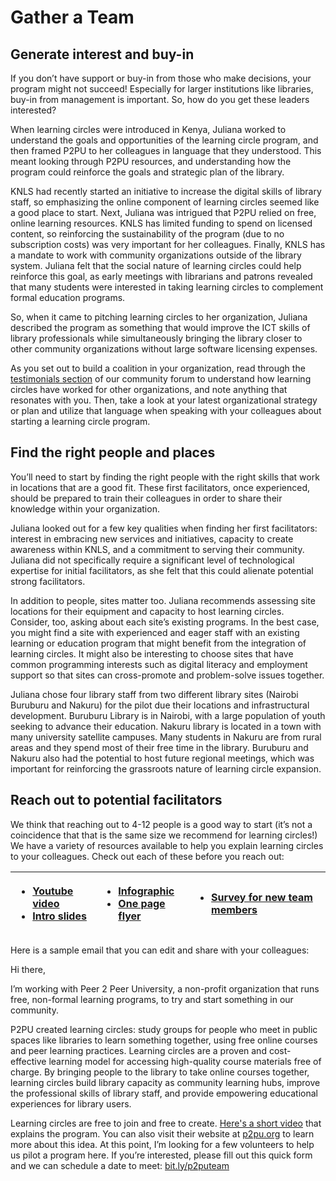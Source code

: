 # Gather a Team

## Generate interest and buy-in

If you don’t have support or buy-in from those who make decisions, your program might not succeed! Especially for larger institutions like libraries, buy-in from management is important. So, how do you get these leaders interested? 

When learning circles were introduced in Kenya, Juliana worked to understand the goals and opportunities of the learning circle program, and then framed P2PU to her colleagues in language that they understood. This meant looking through P2PU resources, and understanding how the program could reinforce the goals and strategic plan of the library. 

KNLS had recently started an initiative to increase the digital skills of library staff, so emphasizing the online component of learning circles seemed like a good place to start. Next, Juliana was intrigued that P2PU relied on free, online learning resources. KNLS has limited funding to spend on licensed content, so reinforcing the sustainability of the program \(due to no subscription costs\) was very important for her colleagues. Finally, KNLS has a mandate to work with community organizations outside of the library system. Juliana felt that the social nature of learning circles could help reinforce this goal, as early meetings with librarians and patrons revealed that many students were interested in taking learning circles to complement formal education programs.

 So, when it came to pitching learning circles to her organization, Juliana described the program as something that would improve the ICT skills of library professionals while simultaneously bringing the library closer to other community organizations without large software licensing expenses.

As you set out to build a coalition in your organization, read through the [testimonials section](https://community.p2pu.org/c/learning-circles/testimony) of our community forum to understand how learning circles have worked for other organizations, and note anything that resonates with you. Then, take a look at your latest organizational strategy or plan and utilize that language when speaking with your colleagues about starting a learning circle program.  


## Find the right people and places

You’ll need to start by finding the right people with the right skills that work in locations that are a good fit. These first facilitators, once experienced, should be prepared to train their colleagues in order to share their knowledge within your organization. 

Juliana looked out for a few key qualities when finding her first facilitators: interest in embracing new services and initiatives, capacity to create awareness within KNLS, and a commitment to serving their community. Juliana did not specifically require a significant level of technological expertise for initial facilitators, as she felt that this could alienate potential strong facilitators.  

In addition to people, sites matter too. Juliana recommends assessing site locations for their equipment and capacity to host learning circles. Consider, too, asking about each site’s existing programs. In the best case, you might find a site with experienced and eager staff with an existing learning or education program that might benefit from the integration of learning circles. It might also be interesting to choose sites that have common programming interests such as digital literacy and employment support so that sites can cross-promote and problem-solve issues together.

Juliana chose four library staff from two different library sites \(Nairobi Buruburu and Nakuru\) for the pilot due their locations and infrastructural development. Buruburu Library is in Nairobi, with a large population of youth seeking to advance their education. Nakuru library is located in a town with many university satellite campuses. Many students in Nakuru are from rural areas and they spend most of their free time in the library. Buruburu and Nakuru also had the potential to host future regional meetings, which was important for reinforcing the grassroots nature of learning circle expansion.  


## Reach out to potential facilitators

We think that reaching out to 4-12 people is a good way to start \(it’s not a coincidence that that is the same size we recommend for learning circles!\) We have a variety of resources available to help you explain learning circles to your colleagues. Check out each of these before you reach out:

<table>
  <thead>
    <tr>
      <th style="text-align:left">
        <ul>
          <li><a href="https://www.youtube.com/watch?v=bQqmIS7WQa8">Youtube video</a>
          </li>
          <li><a href="https://docs.google.com/presentation/d/1iN_lmDov-xI0J5k4vYFbG4xGL1A-q0DBXdZ-nCfEQhs/edit#slide=id.g48b0301b60_0_41">Intro slides</a>
          </li>
        </ul>
      </th>
      <th style="text-align:left">
        <ul>
          <li><a href="https://info.p2pu.org/2018/11/22/what-is-a-learning-circle/">Infographic</a> 
          </li>
          <li><a href="https://docs.google.com/document/d/1qw6VP9Zipk0bzR1ZeuRaxZOoGKGAgEpK2hJ9vqYpNp8/edit">One page flyer</a>
          </li>
        </ul>
      </th>
      <th style="text-align:left">
        <ul>
          <li><a href="https://docs.google.com/forms/d/19BrhG_ugpwkBm4c37eld3lQT9hw9kwxMT9OZdPYYId4/edit">Survey for new team members</a>
          </li>
        </ul>
      </th>
    </tr>
  </thead>
  <tbody></tbody>
</table>

Here is a sample email that you can edit and share with your colleagues:    


Hi there,

I’m working with Peer 2 Peer University, a non-profit organization that runs free, non-formal learning programs, to try and start something in our community. 

P2PU created learning circles: study groups for people who meet in public spaces like libraries to learn something together, using free online courses and peer learning practices. Learning circles are a proven and cost-effective learning model for accessing high-quality course materials free of charge. By bringing people to the library to take online courses together, learning circles build library capacity as community learning hubs, improve the professional skills of library staff, and provide empowering educational experiences for library users. 

Learning circles are free to join and free to create. [Here's a short video](https://youtu.be/bQqmIS7WQa8) that explains the program. You can also visit their website at [p2pu.org](http://p2pu.org/) to learn more about this idea. At this point, I’m looking for a few volunteers to help us pilot a program here. If you’re interested, please fill out this quick form and we can schedule a date to meet: [bit.ly/p2puteam](http://bit.ly/p2puteam)

